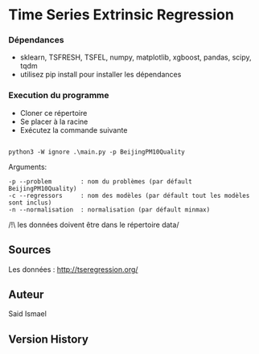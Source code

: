 # Time Series Extrinsic Regression


### Dépendances 

* sklearn, TSFRESH, TSFEL, numpy, matplotlib, xgboost, pandas, scipy, tqdm
* utilisez pip install pour installer les dépendances


### Execution du programme

* Cloner ce répertoire 
* Se placer à la racine 
* Exécutez la commande suivante 
```

python3 -W ignore .\main.py -p BeijingPM10Quality

```
Arguments:
```
-p --problem        : nom du problèmes (par défault BeijingPM10Quality)
-c --regressors     : nom des modèles (par défault tout les modèles sont inclus)
-n --normalisation  : normalisation (par défault minmax)
```
/!\ les données doivent être dans le répertoire data/

## Sources 
Les données  :  http://tseregression.org/

## Auteur

Said Ismael 


## Version History


